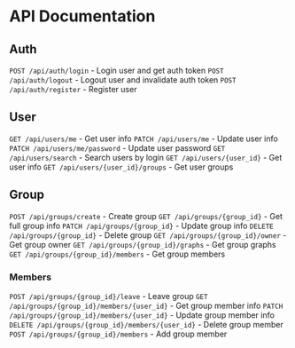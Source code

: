 # API Documentation

## Auth
`POST /api/auth/login` - Login user and get auth token
`POST /api/auth/logout` - Logout user and invalidate auth token
`POST /api/auth/register` - Register user

## User
`GET /api/users/me` - Get user info
`PATCH /api/users/me` - Update user info
`PATCH /api/users/me/password` - Update user password
`GET /api/users/search` - Search users by login
`GET /api/users/{user_id}` - Get user info
`GET /api/users/{user_id}/groups` - Get user groups

## Group

`POST /api/groups/create` - Create group
`GET /api/groups/{group_id}` - Get full group info
`PATCH /api/groups/{group_id}` - Update group info
`DELETE /api/groups/{group_id}` - Delete group
`GET /api/groups/{group_id}/owner` - Get group owner
`GET /api/groups/{group_id}/graphs` - Get group graphs
`GET /api/groups/{group_id}/members` - Get group members

### Members
`POST /api/groups/{group_id}/leave` - Leave group
`GET /api/groups/{group_id}/members/{user_id}` - Get group member info
`PATCH /api/groups/{group_id}/members/{user_id}` - Update group member info
`DELETE /api/groups/{group_id}/members/{user_id}` - Delete group member
`POST /api/groups/{group_id}/members` - Add group member
